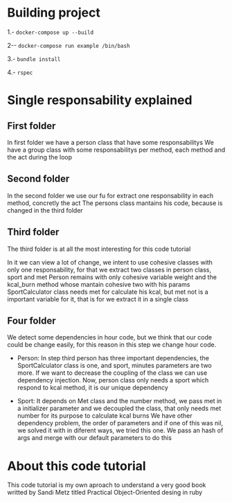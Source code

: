 # Building project

1.- `docker-compose up --build`

2-- `docker-compose run example /bin/bash`

3.- `bundle install`

4.- `rspec`

# Single responsability explained

## First folder

In first folder we have a person class that have some responsabilitys
We have a group class with some responsabilitys per method, each method and the act during the loop

## Second folder

In the second folder we use our fu for extract one responsability in each method, concretly the act
The persons class mantains his code, because is changed in the third folder

## Third folder

The third folder is at all the most interesting for this code tutorial

In it we can view a lot of change, we intent to use cohesive classes with only one responsability, for that we extract two classes in person class, sport and met
Person  remains with only cohesive variable weight and the kcal_burn method whose mantain cohesive two with his params
SportCalculator class needs met for calculate his kcal, but met not is a important variable for it, that is for we extract it in a single class

## Four folder

We detect some dependencies in hour code, but we think that our code could be change easily, for this reason in this step we change hour code.
* Person: In step third person has three important dependencies, the SportCalculator class is one, and sport, minutes parameters are two more. If we want to decrease the coupling of the class we can use dependency injection.
Now, person class only needs a sport which respond to kcal method, it is our unique dependency

* Sport: It depends on Met class and the number method, we pass met in a initializer parameter and we decoupled the class, that only needs met number for its purpose to calculate kcal burns
We have other dependency problem, the order of parameters and if one of this was nil, we solved it with in diferent ways, we tried this one. We pass an hash of args and merge with our default parameters to do this

# About this code tutorial
This code tutorial is my own aproach to understand a very good book writted by Sandi Metz titled Practical Object-Oriented desing in ruby
